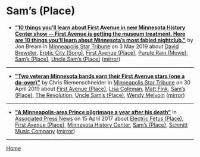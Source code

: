 # Sam’s (Place)

 - [**"10 things you’ll learn about First Avenue in new Minnesota History Center show -- First Avenue is getting the museum treatment. Here are 10 things you’ll learn about Minnesota’s most fabled nightclub."**](http://www.startribune.com/10-things-you-ll-learn-about-first-avenue-in-new-minnesota-history-center-show/509374312/) by Jon Bream in [Minneapolis Star Tribune](http://www.startribune.com/) on 3 May 2019 about [David Brewster](https://bjmdotnet.github.io/pr1nc3/topics/david-brewster/), [Erotic City (Song)](https://bjmdotnet.github.io/pr1nc3/topics/song/erotic-city/), [First Avenue (Place)](https://bjmdotnet.github.io/pr1nc3/topics/place/first-avenue/), [Purple Rain (Movie)](https://bjmdotnet.github.io/pr1nc3/topics/movie/purple-rain/), [Sam’s (Place)](https://bjmdotnet.github.io/pr1nc3/topics/place/sam-s/), [Uncle Sam’s (Place)](https://bjmdotnet.github.io/pr1nc3/topics/place/uncle-sam-s/) ([mirror](https://web.archive.org/web/*/http://www.startribune.com/10-things-you-ll-learn-about-first-avenue-in-new-minnesota-history-center-show/509374312/))

----

 - [**"Two veteran Minnesota bands earn their First Avenue stars (one a do-over)"**](http://www.startribune.com/two-veteran-minnesota-bands-earn-their-first-avenue-stars-one-a-do-over/509260572/) by Chris Riemenschneider in [Minneapolis Star Tribune](http://www.startribune.com/) on 30 April 2019 about [First Avenue (Place)](https://bjmdotnet.github.io/pr1nc3/topics/place/first-avenue/), [Lisa Coleman](https://bjmdotnet.github.io/pr1nc3/topics/lisa-coleman/), [Matt Fink](https://bjmdotnet.github.io/pr1nc3/topics/matt-fink/), [Sam’s (Place)](https://bjmdotnet.github.io/pr1nc3/topics/place/sam-s/), [The Revolution](https://bjmdotnet.github.io/pr1nc3/topics/the-revolution/), [Uncle Sam’s (Place)](https://bjmdotnet.github.io/pr1nc3/topics/place/uncle-sam-s/), [Wendy Melvoin](https://bjmdotnet.github.io/pr1nc3/topics/wendy-melvoin/) ([mirror](https://web.archive.org/web/*/http://www.startribune.com/two-veteran-minnesota-bands-earn-their-first-avenue-stars-one-a-do-over/509260572/))

----

 - [**"A Minneapolis-area Prince pilgrimage a year after his death"**](https://apnews.com/c26c137efcb447af86f26bb41e8ac97f) in [Associated Press News](https://www.apnews.com/) on 15 April 2017 about [Electric Fetus (Place)](https://bjmdotnet.github.io/pr1nc3/topics/place/electric-fetus/), [First Avenue (Place)](https://bjmdotnet.github.io/pr1nc3/topics/place/first-avenue/), [Minnesota History Center](https://bjmdotnet.github.io/pr1nc3/topics/minnesota-history-center/), [Sam’s (Place)](https://bjmdotnet.github.io/pr1nc3/topics/place/sam-s/), [Schmitt Music Company](https://bjmdotnet.github.io/pr1nc3/topics/schmitt-music-company/) ([mirror](https://web.archive.org/web/*/https://apnews.com/c26c137efcb447af86f26bb41e8ac97f))

----

[Home](../)
